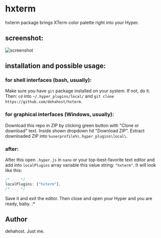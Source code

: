 # hxterm
hxterm package brings XTerm color palette right into your Hyper.

## screenshot:
![screenshot](https://raw.githubusercontent.com/dehahost/hyper-xterm/master/screenshot.png "screenshot")

## installation and possible usage:
### for shell interfaces (bash, usually):
Make sure you have `git` package installed on your system. If not, do it. Then:
`cd` into `~/.hyper_plugins/local/` and `git clone https://github.com/dehahost/hxterm`.
### for graphical interfaces (Windows, usually):
Download this repo in ZIP by clicking green button with "Clone or download" text. Inside shown dropdown hit "Download ZIP".
Extract downloaded ZIP into `%userprofile%\.hyper_plugins\local\`.
### after:
After this open `.hyper.js` in `nano` or your top-best-favorite text editor and add into `localPlugins` array variable this value string: `"hxterm"`.
It will look like this:
```javascript
/* ... */
localPlugins: ["hxterm"],
/* ... */
```
Save it and exit the editor. Then close and open your Hyper and you are ready, baby. :*

## Author
dehahost. Just me.

